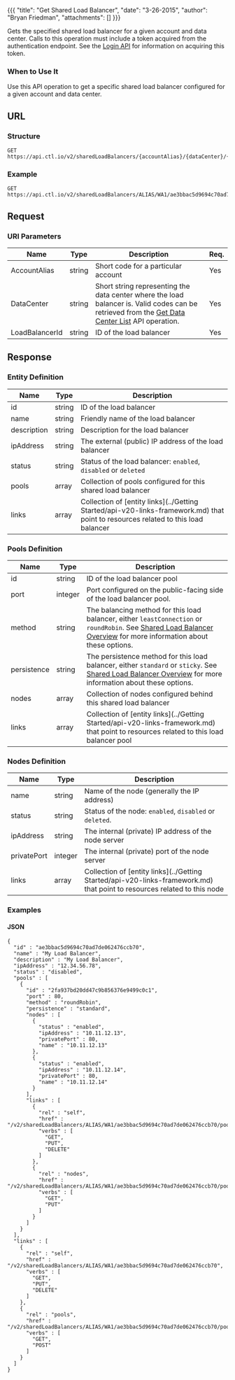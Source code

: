 {{{
  "title": "Get Shared Load Balancer",
  "date": "3-26-2015",
  "author": "Bryan Friedman",
  "attachments": []
}}}

Gets the specified shared load balancer for a given account and data center. Calls to this operation must include a token acquired from the authentication endpoint. See the [Login API](../Authentication/login.md) for information on acquiring this token.

### When to Use It

Use this API operation to get a specific shared load balancer configured for a given account and data center.

## URL

### Structure

    GET https://api.ctl.io/v2/sharedLoadBalancers/{accountAlias}/{dataCenter}/{loadBalancerId}

### Example

    GET https://api.ctl.io/v2/sharedLoadBalancers/ALIAS/WA1/ae3bbac5d9694c70ad7de062476ccb70

## Request

### URI Parameters

| Name | Type | Description | Req. |
| --- | --- | --- | --- |
| AccountAlias | string | Short code for a particular account | Yes |
| DataCenter | string | Short string representing the data center where the load balancer is. Valid codes can be retrieved from the [Get Data Center List](get-data-center.md) API operation. | Yes |
| LoadBalancerId | string | ID of the load balancer | Yes |

## Response

### Entity Definition

| Name | Type | Description |
| --- | --- | --- |
| id | string | ID of the load balancer |
| name | string | Friendly name of the load balancer |
| description | string | Description for the load balancer |
| ipAddress | string | The external (public) IP address of the load balancer |
| status | string | Status of the load balancer: `enabled`, `disabled` or `deleted` |
| pools | array | Collection of pools configured for this shared load balancer |
| links | array | Collection of [entity links](../Getting Started/api-v20-links-framework.md) that point to resources related to this load balancer |

### Pools Definition

| Name | Type | Description |
| --- | --- | --- |
| id | string | ID of the load balancer pool |
| port | integer | Port configured on the public-facing side of the load balancer pool. |
| method | string | The balancing method for this load balancer, either `leastConnection` or `roundRobin`. See [Shared Load Balancer Overview](shared-load-balancer-overview.md) for more information about these options. |
| persistence | string | The persistence method for this load balancer, either `standard` or `sticky`. See [Shared Load Balancer Overview](shared-load-balancer-overview.md) for more information about these options. |
| nodes | array | Collection of nodes configured behind this shared load balancer |
| links | array | Collection of [entity links](../Getting Started/api-v20-links-framework.md) that point to resources related to this load balancer pool |

### Nodes Definition

| Name | Type | Description |
| --- | --- | --- |
| name | string | Name of the node (generally the IP address) |
| status | string | Status of the node: `enabled`, `disabled` or `deleted`. |
| ipAddress | string | The internal (private) IP address of the node server |
| privatePort | integer | The internal (private) port of the node server |
| links | array | Collection of [entity links](../Getting Started/api-v20-links-framework.md) that point to resources related to this node |

### Examples

#### JSON

    {
      "id" : "ae3bbac5d9694c70ad7de062476ccb70",
      "name" : "My Load Balancer",
      "description" : "My Load Balancer",
      "ipAddress" : "12.34.56.78",
      "status" : "disabled",
      "pools" : [
        {
          "id" : "2fa937bd20dd47c9b856376e9499c0c1",
          "port" : 80,
          "method" : "roundRobin",
          "persistence" : "standard",
          "nodes" : [
            {
              "status" : "enabled",
              "ipAddress" : "10.11.12.13",
              "privatePort" : 80,
              "name" : "10.11.12.13"
            },
            {
              "status" : "enabled",
              "ipAddress" : "10.11.12.14",
              "privatePort" : 80,
              "name" : "10.11.12.14"
            }
          ],
          "links" : [
            {
              "rel" : "self",
              "href" : "/v2/sharedLoadBalancers/ALIAS/WA1/ae3bbac5d9694c70ad7de062476ccb70/pools/2fa937bd20dd47c9b856376e9499c0c1",
              "verbs" : [
                "GET",
                "PUT",
                "DELETE"
              ]
            },
            {
              "rel" : "nodes",
              "href" : "/v2/sharedLoadBalancers/ALIAS/WA1/ae3bbac5d9694c70ad7de062476ccb70/pools/2fa937bd20dd47c9b856376e9499c0c1/nodes",
              "verbs" : [
                "GET",
                "PUT"
              ]
            }
          ]
        }
      ],
      "links" : [
        {
          "rel" : "self",
          "href" : "/v2/sharedLoadBalancers/ALIAS/WA1/ae3bbac5d9694c70ad7de062476ccb70",
          "verbs" : [
            "GET",
            "PUT",
            "DELETE"
          ]
        },
        {
          "rel" : "pools",
          "href" : "/v2/sharedLoadBalancers/ALIAS/WA1/ae3bbac5d9694c70ad7de062476ccb70/pools",
          "verbs" : [
            "GET",
            "POST"
          ]
        }
      ]
    }

